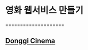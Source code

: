 # 영화 웹서비스 만들기

====================

## [Donggi Cinema](https://donggi5235.github.io/react-for-beginners)
